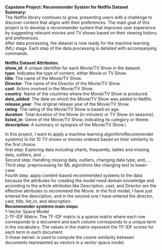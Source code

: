 **Capstone Project: Recommender System for Netflix Dataset**\
**Summary:**\
The Netflix library continues to grow, presenting users with a challenge to discover content that aligns with their preferences. The main goal of this project is to develop a recommender system that improves user experience by suggesting relevant movies and TV shows based on their viewing history and preferences.\
After data processing, the dataset is now ready for the machine learning (ML) stage. Each step of the data processing is detailed with accompanying commands.

**Netflix Dataset Attributes:**\
**show_id**: A unique identifier for each Movie/TV Show in the dataset.\
**type**: Indicates the type of content, either Movie or TV Show.\
**title**: The name of the Movie/TV Show.\
**Director**: The name of the Director of the Movie/TV Show.\
**cast**: Actors involved in the Movie/TV Show.\
**country**: Name of the countries where the Movie/TV Show is produced.\
**date_added**: The date on which the Movie/TV Show was added to Netflix.\
**release_year**: The original release year of the Movie/TV Show.\
**rating**: The rating of the Movie/TV Show is based on age.\
**duration**: Total duration of the Movie (in minutes) or TV Show (in seasons).\
**listed_in**: Genre of the Movie/TV Show, indicating its category or theme.\
**description**: A summary or synopsis of the Movie/TV Show.\

In this project, I want to apply a machine learning algorithm(Recommender systems) to list 10 TV shows or movies ordered based on their similarity to the first choice. \
first step: Exploring data including charts, frequently, tables and missing data, outliers, and ...\
Second step: Handling missing data, outliers, changing data type, and, ...\
Third step: preprocessing for ML algorithms like changing text to lower-case \
Fourth step: apply content-based recommended systems to the data because the attributes for creating the model need domain knowledge
and according to the article attributes like Description, cast, and Director are the effective attributes to recommend the Movie. 
in the first model, I have just entered the description, and in the second one I have entered the director, cast, title, list_in, and description.\
**Recommender systems main steps:**\
1-Vector Space Model\
2-TF-IDF Matrix: The TF-IDF matrix is a sparse matrix where each row corresponds to a document and each column corresponds to a unique term in the vocabulary. The values in the matrix represent the TF-IDF scores for each term in each document.\
3-linear kernel: is used to compute the cosine similarity between documents represented as vectors in a vector space model.
